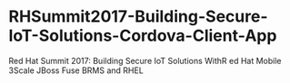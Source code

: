 # RHSummit2017-Building-Secure-IoT-Solutions-Cordova-Client-App
Red Hat Summit 2017: Building Secure IoT Solutions WithR ed Hat Mobile 3Scale JBoss Fuse BRMS and RHEL
